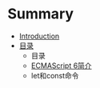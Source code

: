 # Summary

* [Introduction](README.md)
* [目录](sidebar.md)
   * 目录
   * [ECMAScript 6简介](docs/intro.md)
   * let和const命令

